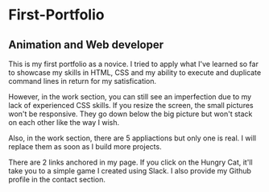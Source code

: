# First-Portfolio

## Animation and Web developer

This is my first portfolio as a novice. I tried to apply what I've learned so far to showcase my skills in HTML, CSS and my ability to execute and duplicate command lines in return for my satisfication.

However, in the work section, you can still see an imperfection due to my lack of experienced CSS skills. If you resize the screen, the small pictures won't be responsive. They go down below the big picture but won't stack on each other like the way I wish.  

Also, in the work section, there are 5 appliactions but only one is real. I will replace them as soon as I build more projects.

There are 2 links anchored in my page. If you click on the Hungry Cat, it'll take you to a simple game I created using Slack. I also provide my Github profile in the contact section.

